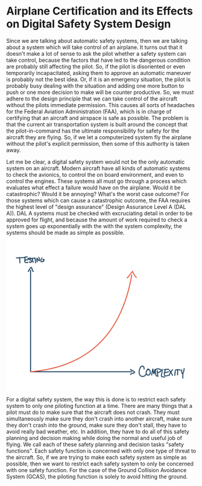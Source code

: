 # Airplane Certification and its Effects on Digital Safety System Design

Since we are talking about automatic safety systems, then we are talking about a system which will take control of an airplane. It turns out that it doesn't make a lot of sense to ask the pilot whether a safety system can take control, because the factors that have led to the dangerous condition are probably still affecting the pilot. So, if the pilot is disoriented or even temporarily incapacitated, asking them to approve an automatic maneuver is probably not the best idea. Or, if it is an emergency situation, the pilot is probably busy dealing with the situation and adding one more button to push or one more decision to make will be counter productive. So, we must adhere to the design principle that we can take control of the aircraft without the pilots immediate permission. This causes all sorts of headaches for the Federal Aviation Administration (FAA), which is in charge of certifying that an aircraft and airspace is safe as possible.  The problem is that the current air transportation system is built around the concept that the pilot-in-command has the ultimate responsibility for safety for the aircraft they are flying.  So, if we let a computerized system fly the airplane without the pilot's explicit permission, then some of this authority is taken away.

Let me be clear, a digital safety system would not be the only automatic system on an aircraft.  Modern aircraft have all kinds of automatic systems to check the avionics, to control the on board environment, and even to control the engines.  These systems all must go through a process which evaluates what effect a failure would have on the airplane.  Would it be catastrophic?  Would it be annoying?  What's the worst case outcome?  For those systems which can cause a catastrophic outcome, the FAA requires the highest level of "design assurance" (Design Assurance Level A (DAL A)).  DAL A systems must be checked with excruciating detail in order to be approved for flight, and because the amount of work required to check a system goes up exponentially with the with the system complexity, the systems should be made as simple as possible. 

<!-- FIGURE complexityVsTesting -->
![Complexity Versus Testing](img/intro/complexityVsTesting.png)

For a digital safety system, the way this is done is to restrict each safety system to only one piloting function at a time. There are many things that a pilot must do to make sure that the aircraft does not crash. They must simultaneously make sure they don't crash into another aircraft, make sure they don't crash into the ground, make sure they don't stall, they have to avoid really bad weather, etc. In addition, they have to do all of this safety planning and decision making while doing the normal and useful job of flying. We call each of these safety planning and decision tasks "safety functions". Each safety function is concerned with only one type of threat to the aircraft. So, if we are trying to make each safety system as simple as possible, then we want to restrict each safety system to only be concerned with one safety function.  For the case of the Ground Collision Avoidance System (GCAS), the piloting function is solely to avoid hitting the ground.